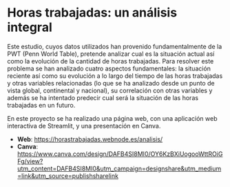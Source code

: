 # Horas trabajadas: un análisis integral

Este estudio, cuyos datos utilizados han provenido fundamentalmente de la PWT (Penn World Table), pretende analizar cual es la situación actual así como la evolución de la cantidad de horas trabajadas. Para resolver este problema se han analizado cuatro aspectos fundamentales: la situación reciente así como su evolución a lo largo del tiempo de las horas trabajadas y otras variables relacionadas (lo que se ha analizado desde un punto de vista global, continental y nacional), su correlación con otras variables y además se ha intentado predecir cual será la situación de las horas trabajadas en un futuro.

En este proyecto se ha realizado una página web, con una aplicación web interactiva de Streamlit, y una presentación en Canva.

- **Web**: https://horastrabajadas.webnode.es/analisis/
- **Canva**: https://www.canva.com/design/DAFB4SI8MI0/OY6KzBXiUogooWttROiGFg/view?utm_content=DAFB4SI8MI0&utm_campaign=designshare&utm_medium=link&utm_source=publishsharelink
